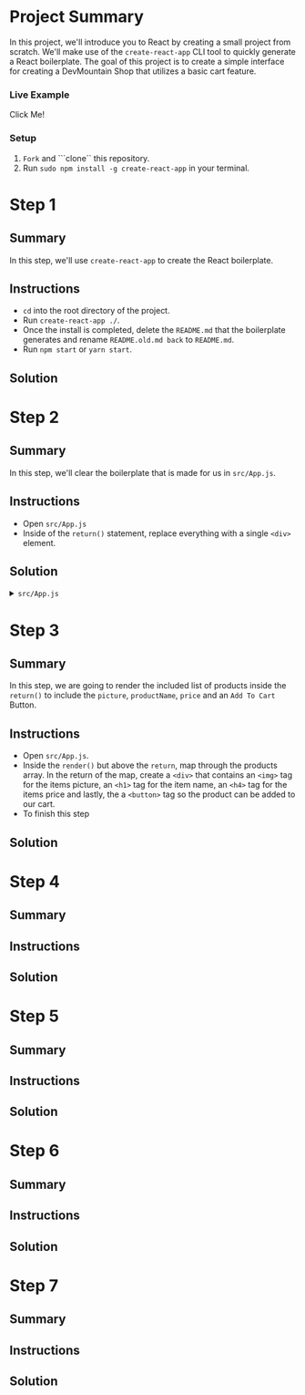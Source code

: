 # Project Summary

In this project, we'll introduce you to React by creating a small project from scratch. We'll make use of the ```create-react-app``` CLI tool to quickly generate a React boilerplate. The goal of this project is to create a simple interface for creating a DevMountain Shop that utilizes a basic cart feature.

### Live Example

Click Me!

### Setup

1. ```Fork``` and ```clone`` this repository.
2. Run ```sudo npm install -g create-react-app``` in your terminal.


# Step 1

## Summary

In this step, we'll use ```create-react-app``` to create the React boilerplate.

## Instructions

* ```cd``` into the root directory of the project.
* Run ```create-react-app ./```.
* Once the install is completed, delete the ```README.md``` that the boilerplate generates and rename ```README.old.md back``` to ```README.md```.
* Run ```npm start``` or ```yarn start```.

## Solution

# Step 2

## Summary

In this step, we'll clear the boilerplate that is made for us in ```src/App.js```.

## Instructions

* Open ```src/App.js```
* Inside of the ```return()``` statement, replace everything with a single ```<div>``` element. 

## Solution

<details>
    <summary><code>src/App.js</code></summary>

```jsx
import React, { Component } from 'react';
import logo from './logo.svg';
import './App.css';
import dm_bottle from './assets/DM_Bottle.jpg';
import dm_hat from './assets/DM_Hat.jpeg';
import dm_ladies from './assets/DM_Ladies_Tee.jpg';
import dm_lanyard from './assets/DM_Lanyard.jpg';
import dm_socks from './assets/DM_Socks.jpeg';
import dm_tee from './assets/DM_Tee.jpg';

const products = [{product_name: 'WebDev Tri T-Shirt', price: 25.00, picture: dm_tee}, {product_name: 'WebDev Ladies Tri T-shirt', price: 25.00, picture: dm_ladies}, {product_name: '#DevLife Modern Dad Cap', price: 19.00, picture: dm_hat}, {product_name: 'DevMountain Shiny Bottle', price: 20.00, picture: dm_bottle}, {product_name: 'DevMountain Lanyard', price: 6.00, picture: dm_lanyard}, {product_name: 'DevMountain Moonwalk Socks', price: 15.00, picture: dm_socks} ]

class App extends Component {
// Create Constructor Here


  render() {
    return (
      <div>

      </div>
    );
  }
}

export default App;
```

</details>

# Step 3

## Summary

In this step, we are going to render the included list of products inside the ```return()``` to include the ```picture```, ```productName```, ```price``` and an ```Add To Cart``` Button. 

## Instructions

* Open ```src/App.js```.
* Inside the ```render()``` but above the ```return```, map through the products array. In the return of the map, create a ```<div>``` that contains an ```<img>``` tag for the items picture, an ```<h1>``` tag for the item name, an ```<h4>``` tag for the items price and lastly, the a ```<button>``` tag so the product can be added to our cart. 
* To finish this step

## Solution

# Step 4

## Summary

## Instructions

## Solution

# Step 5

## Summary

## Instructions

## Solution

# Step 6

## Summary

## Instructions

## Solution

# Step 7

## Summary

## Instructions

## Solution
